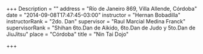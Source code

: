 +++
Description = ""
address = "Río de Janeiro 869, Villa Allende, Córdoba"
date = "2014-09-08T17:47:45-03:00"
instructor = "Hernan Bobadilla"
instructorRank = "2do. Dan"
supervisor = "Raul Marcial Medina Franck"
supervisorRank = "Shihan 6to.Dan de Aikido, 6to.Dan de Judo y 5to.Dan de JiuJitsu"
place = "Córdoba"
title = "Nin Tai Dojo"

+++

